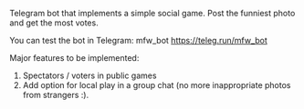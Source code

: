 Telegram bot that implements a simple social game. Post the funniest photo and get the most votes.

You can test the bot in Telegram: mfw_bot
https://teleg.run/mfw_bot

Major features to be implemented:
1. Spectators / voters in public games
2. Add option for local play in a group chat (no more inappropriate photos from strangers :).
